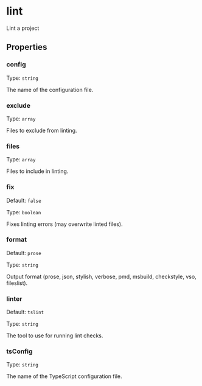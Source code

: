 # lint

Lint a project

## Properties

### config

Type: `string`

The name of the configuration file.

### exclude

Type: `array`

Files to exclude from linting.

### files

Type: `array`

Files to include in linting.

### fix

Default: `false`

Type: `boolean`

Fixes linting errors (may overwrite linted files).

### format

Default: `prose`

Type: `string`

Output format (prose, json, stylish, verbose, pmd, msbuild, checkstyle, vso, fileslist).

### linter

Default: `tslint`

Type: `string`

The tool to use for running lint checks.

### tsConfig

Type: `string`

The name of the TypeScript configuration file.
